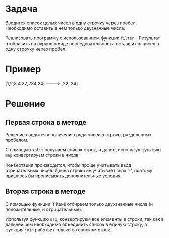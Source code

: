# Задача
Вводится список целых чисел в одну строчку через пробел. Необходимо оставить в нем только двузначные числа.

Реализовать программу с использованием функции `filter `. Результат отобразить на экране в виде последовательности оставшихся чисел в одну строчку через пробел.

# Пример
[1,2,3,4,22,234,24] ----> [22, 24]

# Решение
## Первая строка в методе
Решение сводится к получению ряда чисел в строке, разделенных пробелом.

С помощью `split` получаем список строк, и далее, используя функцию `map` конвертируем строки в числа.

Конвертация производится, чтобы проще учитывать ввод отрицательных чисел. Длина строки не учитывает знак '-', поэтому пришлось бы прописывать дополнительные условия.
## Вторая строка в методе
С помощью функции `filteкё отбираем только двухзначные числа (и положительные, и отрицательные).

Используя функцию `map`, конвертируем все элементы в строки, так как в дальнейшем необходимо объединить список в единую строку, а функция `join` работает только со списком строк.